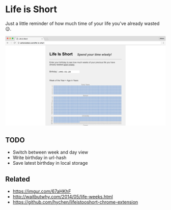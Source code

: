 # Life is Short

Just a little reminder of how much time of your life you've already wasted 😉.

![Screenshot](./docs/images/screenshot.png)


## TODO

- Switch between week and day view
- Write birthday in url-hash
- Save latest birthday in local storage


## Related

- https://imgur.com/67aHKhF
- http://waitbutwhy.com/2014/05/life-weeks.html
- https://github.com/hychen/lifeistooshort-chrome-extension
